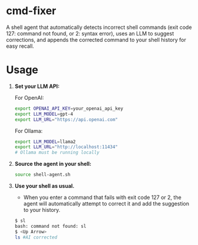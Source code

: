 # cmd-fixer

A shell agent that automatically detects incorrect shell commands (exit code 127: command not found, or 2: syntax error), uses an LLM to suggest corrections, and appends the corrected command to your shell history for easy recall. 

# Usage

1. **Set your LLM API:**

    For OpenAI:
    ```bash
    export OPENAI_API_KEY=your_openai_api_key
    export LLM_MODEL=gpt-4
    export LLM_URL="https://api.openai.com"
    ```

    For Ollama:
    ```bash
    export LLM_MODEL=llama2
    export LLM_URL="http://localhost:11434"
    # Ollama must be running locally
    ```
1. **Source the agent in your shell:**

    ```bash
    source shell-agent.sh
    ```

1. **Use your shell as usual.**
   - When you enter a command that fails with exit code 127 or 2, the agent will automatically attempt to correct it and add the suggestion to your history.

    ```bash
    $ sl
    bash: command not found: sl
    $ <Up Arrow>
    ls #AI corrected
    ```